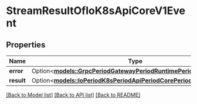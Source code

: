 # StreamResultOfIoK8sApiCoreV1Event

## Properties

Name | Type | Description | Notes
------------ | ------------- | ------------- | -------------
**error** | Option<[**models::GrpcPeriodGatewayPeriodRuntimePeriodStreamError**](grpc.gateway.runtime.StreamError.md)> |  | [optional]
**result** | Option<[**models::IoPeriodK8sPeriodApiPeriodCorePeriodV1PeriodEvent**](io.k8s.api.core.v1.Event.md)> |  | [optional]

[[Back to Model list]](../README.md#documentation-for-models) [[Back to API list]](../README.md#documentation-for-api-endpoints) [[Back to README]](../README.md)


